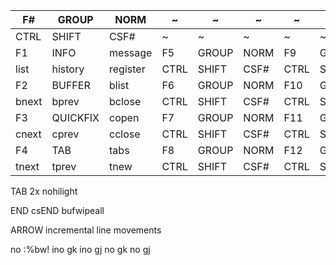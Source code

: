 F# | GROUP | NORM | ~ | ~ | ~ | ~ | ~ | ~
--- | --- | --- | --- | --- | --- | --- | --- | ---
CTRL | SHIFT | CSF# | ~ | ~ | ~ | ~ | ~ | ~
F1 | INFO | message | F5 | GROUP | NORM | F9 | GROUP | NORM
list | history | register | CTRL | SHIFT | CSF# | CTRL | SHIFT | CSF#
F2 | BUFFER | blist | F6 | GROUP | NORM | F10 | GROUP | NORM
bnext | bprev | bclose | CTRL | SHIFT | CSF# | CTRL | SHIFT | CSF#
F3 | QUICKFIX | copen | F7 | GROUP | NORM | F11 | GROUP | NORM
cnext | cprev | cclose | CTRL | SHIFT | CSF# | CTRL | SHIFT | CSF#
F4 | TAB | tabs | F8 | GROUP | NORM | F12 | GROUP | NORM
tnext | tprev | tnew | CTRL | SHIFT | CSF# | CTRL | SHIFT | CSF#

TAB
2x nohilight

END
csEND bufwipeall

ARROW
incremental line movements

no <C-S-END> :%bw!
ino <UP> <C-O>gk
ino <DOWN> <C-O>gj
no <UP> gk
no <DOWN> gj